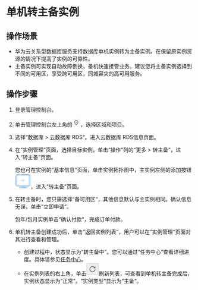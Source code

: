 # 单机转主备实例<a name="rds_05_0023"></a>

## 操作场景<a name="section1715294212120"></a>

-   华为云关系型数据库服务支持数据库单机实例转为主备实例。在保留原实例资源的情况下提高了实例的可靠性。
-   主备实例可实现自动故障倒换，备机快速接管业务。建议您将主备实例选择到不同的可用区，享受跨可用区，同城容灾的高可用服务。

## 操作步骤<a name="section2247117297"></a>

1.  登录管理控制台。
2.  单击管理控制台左上角的![](figures/Region灰色图标.png)，选择区域和项目。
3.  选择“数据库  \>  云数据库 RDS“。进入云数据库 RDS信息页面。
4.  在“实例管理”页面，选择目标实例，单击“操作“列的“更多  \>  转主备“，进入“转主备”页面。

    您也可在实例的“基本信息“页面，单击实例拓扑图中，主实例左侧的添加按钮![](figures/添加只读.png)，进入“转主备”页面。

5.  在转主备时，您只需选择“备可用区“，其他信息默认与主实例相同。确认信息无误，单击“立即申请“。

    包年/包月实例单击“确认付款“，完成订单付款。

6.  单机转主备创建成功后，单击“返回实例列表”，用户可以在“实例管理“页面对其进行查看和管理。
    -   创建过程中，状态显示为“转主备中”。您可以通过“任务中心“查看详细进度。具体请参见[任务中心](zh-cn_topic_0192954164.md)。
    -   在实例列表的右上角，单击![](figures/refresh.png)刷新列表，可查看到单机转主备完成后，实例状态显示为“正常“。“实例类型“显示为“主备“。


